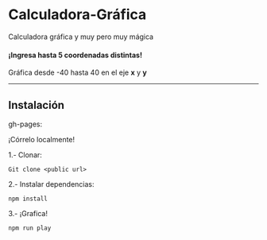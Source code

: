 # Calculadora-Gráfica

Calculadora gráfica y muy pero muy mágica

#### ¡Ingresa hasta 5 coordenadas distintas!

Gráfica desde -40 hasta 40 en el eje **x** y **y**
___

## Instalación

gh-pages:

¡Córrelo localmente!

1.- Clonar:

`Git clone <public url>`

2.- Instalar dependencias:

``
npm install
``

3.- ¡Grafica!

`npm run play`
